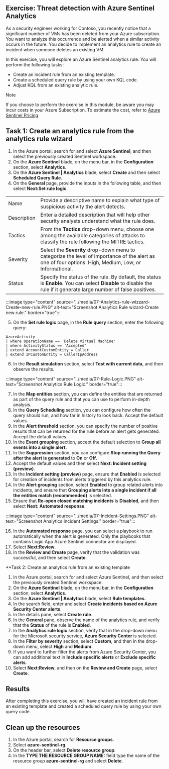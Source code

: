 ## Exercise: Threat detection with Azure Sentinel Analytics

As a security engineer working for Contoso, you recently notice that a significant number of VMs has been deleted from your Azure subscription. You want to analyze this  occurrence and be alerted when a similar activity occurs in the future. You decide to implement an analytics rule to create an incident when someone deletes an existing VM.

In this exercise, you will explore an Azure Sentinel analytics rule. You will perform the following tasks:
- Create an incident rule from an existing template.
- Create a scheduled query rule by using your own KQL code.
- Adjust KQL from an existing analytic rule.

> [!NOTE]
> If you choose to perform the exercise in this module, be aware you may incur costs in your Azure Subscription. To estimate the cost, refer to [Azure Sentinel Pricing](https://azure.microsoft.com/en-us/pricing/details/azure-sentinel/)

## Task 1: Create an analytics rule from the analytics rule wizard 
<!-- Missing "the". Sentence should be "Create an analytics rule from analytics rule wizard" -->
1. In the Azure portal, search for and select **Azure Sentinel**, and then select the previously created Sentinel workspace.
2. On the **Azure Sentinel** blade, on the menu bar, in the **Configuration** section, select **Analytics**.
3. On the **Azure Sentinel | Analytics** blade, select **Create** and then select **Scheduled Query Rule**.
4. On the **General** page, provide the inputs in the following table, and then select  **Next:Set rule logic**.

  |||
  | --- | --- |
  | Name | Provide a descriptive name to explain what type of suspicious activity the alert detects. |
  | Description | Enter a detailed description that will help other security analysts understand what the rule does. |
  | Tactics | From the **Tactics** drop-down menu, choose one among the available categories of attacks to classify the rule following the MITRE tactics. |
  | Severity | Select the **Severity** drop-down menu to categorize the level of importance of the alert as one of four options: High, Medium, Low, or Informational. |
  | Status | Specify the status of the rule. By default, the status is **Enable.** You can select **Disable** to disable the rule if it generate large number of false    positives. |

  :::image type="content" source="../media/07-Analytics-rule-wizzard-Create-new-rule.PNG" alt-text="Screenshot Analytics Rule wizard-Create new rule." border="true":::

5. On the **Set rule logic** page, in the **Rule query** section, enter the following query:

  ```kusto
  AzureActivity
  | where OperationName == 'Delete Virtual Machine'
  | where ActivityStatus == 'Accepted'
  | extend AccountCustomEntity = Caller
  | extend IPCustomEntity = CallerIpAddress
  ```

6. In the **Result simulation** section, select **Test with current data**, and then observe the results.

  :::image type="content" source="../media/07-Rule-Logic.PNG" alt-text="Screenshot Analytics Rule Logic." border="true":::

7. In the  **Map entities**  section, you can define the entities that are returned as part of the query rule and that you can use to perform in-depth analysis.
8. In the **Query Scheduling** section, you can configure how often the query should run, and how far in history to look back. Accept the default values.
9. In the **Alert threshold** section, you can specify the number of positive results that can be returned for the rule before an alert gets generated. Accept the default values.
10. In the **Event grouping** section, accept the default selection to **Group all events into a single alert.**
11. In the **Suppression** section, you can configure **Stop running the Query after the alert is generated** to  **On**  or  **Off.** 
12. Accept the default values and then select **Next: Incident setting (preview)**.
13. In the **Incident setting (preview)** page, ensure that **Enabled** is selected for creation of incidents from alerts triggered by this analytics rule.
14. In the **Alert grouping** section, select **Enabled** to group related alerts into incidents, and ensure that **Grouping alerts into a single incident if all the entities match (recommended)** is selected.
15. Ensure that **Re-open closed matching incidents** is **Disabled**, and then select **Next: Automated response**.

  :::image type="content" source="../media/07-Incident-Settings.PNG" alt-text="Screenshot Analytics Incident Settings." border="true":::

16. In the **Automated response**  page, you can select a playbook to run automatically when the alert is generated. Only the playbooks that contains Logic App Azure Sentinel connector are displayed.
17. Select **Next:Review**.
18. In the **Review and Create** page, verify that the validation was successful, and then select **Create**.

**Task 2: Create an analytics rule from an existing template
<!-- Missing "##" before "Task 2" -->
1. In the Azure portal, search for and select Azure Sentinel, and then select the previously created Sentinel workspace.
2. On the **Azure Sentinel** blade, on the menu bar, in the **Configuration** section, select **Analytics**.
3. On the **Azure Sentinel | Analytics** blade, select **Rule templates.**
4. In the search field, enter and select **Create incidents based on Azure Security Center alerts**.  
5. In the details pane, select **Create rule**.
6. In the **General** pane, observe the name of the analytics rule, and verify that the **Status** of the rule is **Enabled**.
7. In the **Analytics rule logic** section, verify that in the drop-down menu for the Microsoft security service, **Azure Security Center** is selected.
8. In the **Filter by severity** section, select **Custom**, and then in the drop-down menu, select **High** and **Medium**.
9. If you want to further filter the alerts from Azure Security Center, you can add additional text in **Include specific alerts** or **Exclude specific alerts**.
10. Select **Next:Review**, and then on the **Review and Create** page, select **Create**.

## Results

After completing this exercise, you will have created an incident rule from an existing template and created a scheduled query rule by using your own query code.

## Clean up the resources

1. In the Azure portal, search for **Resource groups**.
1. Select **azure-sentinel-rg**.
1. On the header bar, select **Delete resource group**.
1. In the **TYPE THE RESOURCE GROUP NAME:** <!--Marjan, please confirm that the field name is in all capital case in the UI.--> field type the name of the resource group **azure-sentinel-rg** and select **Delete**. 


